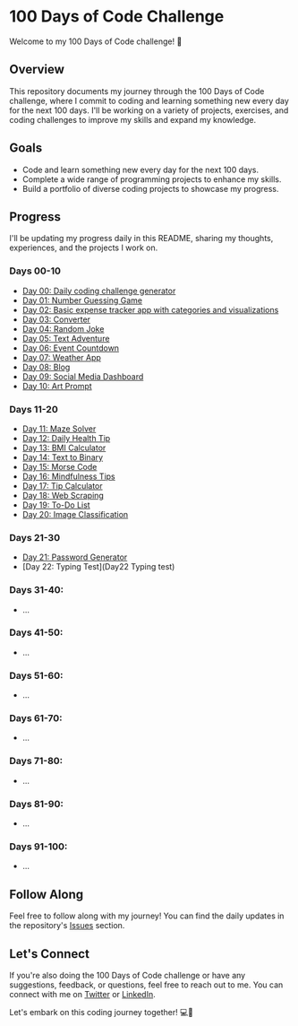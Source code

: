 # 100 Days of Code Challenge

Welcome to my 100 Days of Code challenge! 🚀

## Overview

This repository documents my journey through the 100 Days of Code challenge, where I commit to coding and learning something new every day for the next 100 days. I'll be working on a variety of projects, exercises, and coding challenges to improve my skills and expand my knowledge.

## Goals

- Code and learn something new every day for the next 100 days.
- Complete a wide range of programming projects to enhance my skills.
- Build a portfolio of diverse coding projects to showcase my progress.

## Progress

I'll be updating my progress daily in this README, sharing my thoughts, experiences, and the projects I work on.

### Days 00-10

- [Day 00: Daily coding challenge generator](Day00%20Daily%20coding%20challenge/Day00.md)
- [Day 01: Number Guessing Game](Day01%20guessing%20game/Day01.md)
- [Day 02: Basic expense tracker app with categories and visualizations](Day02%20expense%20tracker/Day02.md)
- [Day 03: Converter](Day03%20converter/Day03.md)
- [Day 04: Random Joke](Day04%20Random%20Joke/Day04.md)
- [Day 05: Text Adventure](Day05%20text%20adventure/Day05.md)
- [Day 06: Event Countdown](Day06%20Event%20Countdown/Day06.md)
- [Day 07: Weather App](Day07%20Weather%20App/Day07.md)
- [Day 08: Blog](Day08%20Blog/Day08.md)
- [Day 09: Social Media Dashboard](Day09%20Social%20Media%20Dashboard/social-media-dashboard/Day09.md)
- [Day 10: Art Prompt](Day10%20Art%20Prompt/Day10.md)

### Days 11-20

- [Day 11: Maze Solver](Day11%20Maze%20Solver/Day11.md)
- [Day 12: Daily Health Tip](Day12%20Daily%20Health%20Tip/Day12.md)
- [Day 13: BMI Calculator](Day13%20BMI%20Calculator/Day13.md)
- [Day 14: Text to Binary](Day14%20Text%20to%20Binary/Day14.md)
- [Day 15: Morse Code](Day15%20Morse%20Code/Day15.md)
- [Day 16: Mindfulness Tips](Day16%20Mindfulness%20Tips/Day16.md)
- [Day 17: Tip Calculator](Day17%20Tip%20Calculator/Day17.md)
- [Day 18: Web Scraping](Day18%20Web%20Scraping/Day18.md)
- [Day 19: To-Do List](Day19%20To-Do%20List/Day19.md)
- [Day 20: Image Classification](Day20%20Image%20Classification/Day20.md)

### Days 21-30

- [Day 21: Password Generator](Day21%20Password%20Generator/Day21.md)
- [Day 22: Typing Test](Day22 Typing test)

### Days 31-40:

- ...

### Days 41-50:

- ...

### Days 51-60:

- ...

### Days 61-70:

- ...

### Days 71-80:

- ...

### Days 81-90:

- ...

### Days 91-100:

- ...

## Follow Along

Feel free to follow along with my journey! You can find the daily updates in the repository's [Issues](https://github.com/graciari2000/100daysofcode/issues) section.

## Let's Connect

If you're also doing the 100 Days of Code challenge or have any suggestions, feedback, or questions, feel free to reach out to me. You can connect with me on [Twitter](https://twitter.com/graciari2000) or [LinkedIn](https://linkedin.com/in/kafuiakakpo).

Let's embark on this coding journey together! 💻🎉
